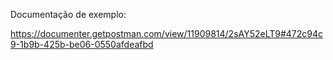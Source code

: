 
Documentação de exemplo:

https://documenter.getpostman.com/view/11909814/2sAY52eLT9#472c94c9-1b9b-425b-be06-0550afdeafbd
